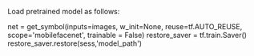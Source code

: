 
Load pretrained model as follows:

net = get_symbol(inputs=images, w_init=None, reuse=tf.AUTO_REUSE, scope='mobilefacenet', trainable = False)
restore_saver = tf.train.Saver()
restore_saver.restore(sess,'model_path')

